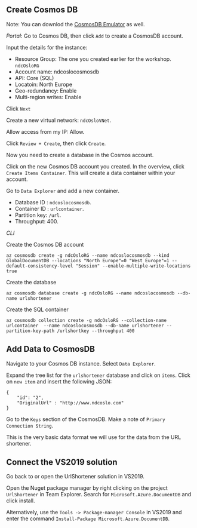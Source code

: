 ## Create Cosmos DB

Note: You can downlod the [CosmosDB Emulator](https://aka.ms/cosmosdb-emulator) as well. 

*_Portal_*: Go to Cosmos DB, then click `Add` to create a CosmosDB account.

Input the details for the instance:

- Resource Group: The one you created earlier for the workshop. `ndcOsloRG`
- Account name: ndcoslocosmosdb
- API: Core (SQL)
- Locatoin: North Europe
- Geo-redundancy: Enable
- Multi-region writes: Enable

Click `Next`

Create a new virtual network: `ndcOsloVNet`.

Allow access from my IP: Allow.

Click `Review + Create`, then click `Create`.

Now you need to create a database in the Cosmos account.

Click on the new Cosmos DB account you created. In the overview, click `Create Items Container`. This will create a data container within your account.

Go to `Data Explorer` and add a new container. 

- Database ID : `ndcoslocosmosdb`. 
- Container ID : `urlcontainer`. 
- Partition key: `/url`. 
- Throughput: 400.

*_CLI_*

Create the Cosmos DB account

`az cosmosdb create -g ndcOsloRG --name ndcoslocosmosdb --kind GlobalDocumentDB --locations "North Europe"=0 "West Europe"=1 --default-consistency-level "Session" --enable-multiple-write-locations true`

Create the database

`az cosmosdb database create -g ndcOsloRG --name ndcoslocosmosdb --db-name urlshortener`

Create the SQL container

`az cosmosdb collection create -g ndcOsloRG --collection-name urlcontainer  --name ndcoslocosmosdb --db-name urlshortener --partition-key-path /urlshortkey --throughput 400`

## Add Data to CosmosDB

Navigate to your Cosmos DB instance. Select `Data Explorer`. 

Expand the tree list for the `urlshortener` database and click on `items`. Click on `new item` and insert the following JSON:

~~~~ 
{
    "id": "2",
    "OriginalUrl" : "http://www.ndcoslo.com"
}
~~~~

Go to the `Keys` section of the CosmosDB. Make a note of `Primary Connection String`.

This is the very basic data format we will use for the data from the URL shortener. 

## Connect the VS2019 solution

Go back to or open the UrlShortener solution in VS2019. 

Open the Nuget package manager by right clicking on the project `UrlShortener` in Team Explorer. Search for `Microsoft.Azure.DocumentDB` and click install. 

Alternatively, use the `Tools -> Package-manager Console` in VS2019 and enter the command `Install-Package Microsoft.Azure.DocumentDB`.

